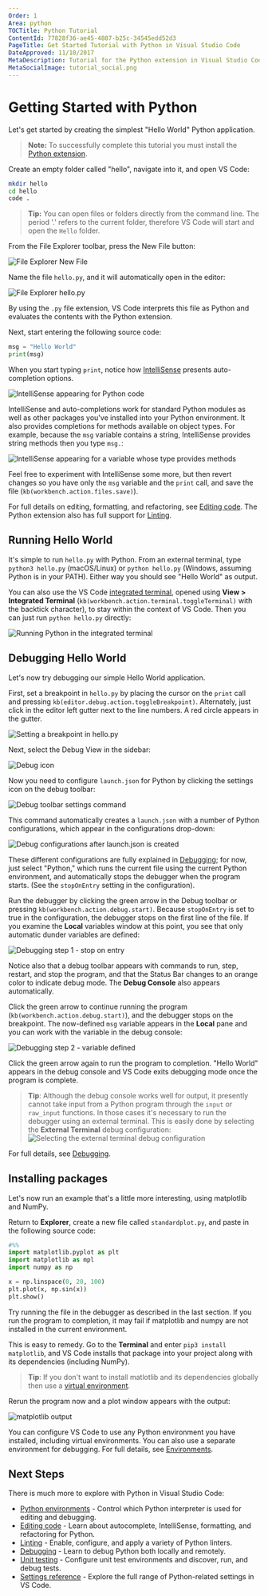 ```yaml
---
Order: 1
Area: python
TOCTitle: Python Tutorial
ContentId: 77828f36-ae45-4887-b25c-34545edd52d3
PageTitle: Get Started Tutorial with Python in Visual Studio Code
DateApproved: 11/10/2017
MetaDescription: Tutorial for the Python extension in Visual Studio Code
MetaSocialImage: tutorial_social.png
---
```

# Getting Started with Python

Let's get started by creating the simplest "Hello World" Python application.

> **Note:** To successfully complete this tutorial you must install the [Python extension](https://marketplace.visualstudio.com/items?itemName=ms-python.python).

Create an empty folder called "hello", navigate into it, and open VS Code:

```bash
mkdir hello
cd hello
code .
```

> **Tip:** You can open files or folders directly from the command line.  The period '.' refers to the current folder, therefore VS Code will start and open the `Hello` folder.

From the File Explorer toolbar, press the New File button:

![File Explorer New File](images/tutorial/toolbar-new-file.png)

Name the file `hello.py`, and it will automatically open in the editor:

![File Explorer hello.py](images/tutorial/hello-py-file-created.png)

By using the `.py` file extension, VS Code interprets this file as Python and evaluates the contents with the Python extension.

Next, start entering the following source code:

```python
msg = "Hello World"
print(msg)
```

When you start typing `print`, notice how [IntelliSense](/docs/editor/intellisense.md) presents auto-completion options.

![IntelliSense appearing for Python code](images/tutorial/intellisense01.png)

IntelliSense and auto-completions work for standard Python modules as well as other packages you've installed into your Python environment. It also provides completions for methods available on object types. For example, because the `msg` variable contains a string, IntelliSense provides string methods then you type `msg.`:

![IntelliSense appearing for a variable whose type provides methods](images/tutorial/intellisense02.png)

Feel free to experiment with IntelliSense some more, but then revert changes so you have only the `msg` variable and the `print` call, and save the file (`kb(workbench.action.files.save)`).

For full details on editing, formatting, and refactoring, see [Editing code](/docs/python/editing.md). The Python extension also has full support for [Linting](/docs/python/linting.md).

## Running Hello World

It's simple to run `hello.py` with Python. From an external terminal, type `python3 hello.py` (macOS/Linux) or `python hello.py` (Windows, assuming Python is in your PATH). Either way you should see "Hello World" as output.

You can also use the VS Code [integrated terminal](/docs/editor/integrated-terminal.md), opened using **View > Integrated Terminal** (`kb(workbench.action.terminal.toggleTerminal)` with the backtick character), to stay within the context of VS Code. Then you can just run `python hello.py` directly:

![Running Python in the integrated terminal](images/tutorial/integrated-terminal.png)

## Debugging Hello World

Let's now try debugging our simple Hello World application.

First, set a breakpoint in `hello.py` by placing the cursor on the `print` call and pressing `kb(editor.debug.action.toggleBreakpoint)`. Alternately, just click in the editor left gutter next to the line numbers. A red circle  appears in the gutter.

![Setting a breakpoint in hello.py](images/tutorial/breakpoint-set.png)

Next, select the Debug View in the sidebar:

![Debug icon](images/tutorial/debug-icon.png)

Now you need to configure `launch.json` for Python by clicking the settings icon on the debug toolbar:

![Debug toolbar settings command](images/tutorial/debug-settings.png)

This command automatically creates a `launch.json` with a number of Python configurations, which appear in the configurations drop-down:

![Debug configurations after launch.json is created](images/tutorial/debug-configurations.png)

These different configurations are fully explained in [Debugging](/docs/python/debugging.md); for now, just select "Python," which runs the current file using the current Python environment, and automatically stops the debugger when the program starts. (See the `stopOnEntry` setting in the configuration).

Run the debugger by clicking the green arrow in the Debug toolbar or pressing `kb(workbench.action.debug.start)`. Because `stopOnEntry` is set to true in the configuration, the debugger stops on the first line of the file. If you examine the **Local** variables window at this point, you see that only automatic dunder variables are defined:

![Debugging step 1 - stop on entry](images/tutorial/debug-step-01.png)

Notice also that a debug toolbar appears with commands to run, step, restart, and stop the program, and that the Status Bar changes to an orange color to indicate debug mode. The **Debug Console** also appears automatically.

Click the green arrow to continue running the program (`kb(workbench.action.debug.start)`), and the debugger stops on the breakpoint. The now-defined `msg` variable appears in the **Local** pane and you can work with the variable in the debug console:

![Debugging step 2 - variable defined](images/tutorial/debug-step-02.png)

Click the green arrow again to run the program to completion. "Hello World" appears in the debug console and VS Code exits debugging mode once the program is complete.

> **Tip**: Although the debug console works well for output, it presently cannot take input from a Python program through the `input` or `raw_input` functions. In those cases it's necessary to run the debugger using an external terminal. This is easily done by selecting the **External Terminal** debug configuration:<br>
> ![Selecting the external terminal debug configuration](images/tutorial/debug-external-terminal.png)

For full details, see [Debugging](/docs/python/debugging.md).

## Installing packages

Let's now run an example that's a little more interesting, using matplotlib and NumPy.

Return to **Explorer**, create a new file called `standardplot.py`, and paste in the following source code:

```python
#%%
import matplotlib.pyplot as plt
import matplotlib as mpl
import numpy as np

x = np.linspace(0, 20, 100)
plt.plot(x, np.sin(x))
plt.show()
```

Try running the file in the debugger as described in the last section. If you run the program to completion, it may fail if matplotlib and numpy are not installed in the current environment.

This is easy to remedy. Go to the **Terminal** and enter `pip3 install matplotlib`, and VS Code installs that package into your project along with its dependencies (including NumPy).

> **Tip**: If you don't want to install matlotlib and its dependencies globally then use a [virtual environment](https://docs.python.org/3/tutorial/venv.html).

Rerun the program now and a plot window appears with the output:

![matplotlib output](images/tutorial/plot-output.png)

You can configure VS Code to use any Python environment you have installed, including virtual environments. You can also use a separate environment for debugging. For full details, see [Environments](/docs/python/environments.md).

## Next Steps

There is much more to explore with Python in Visual Studio Code:

- [Python environments](/docs/python/environments.md) - Control which Python interpreter is used for editing and debugging.
- [Editing code](/docs/python/editing.md) - Learn about autocomplete, IntelliSense, formatting, and refactoring for Python.
- [Linting](/docs/python/linting.md) - Enable, configure, and apply a variety of Python linters.
- [Debugging](/docs/python/debugging.md) - Learn to debug Python both locally and remotely.
- [Unit testing](/docs/python/unit-testing.md) - Configure unit test environments and discover, run, and debug tests.
- [Settings reference](/docs/python/settings-reference.md) - Explore the full range of Python-related settings in VS Code.
